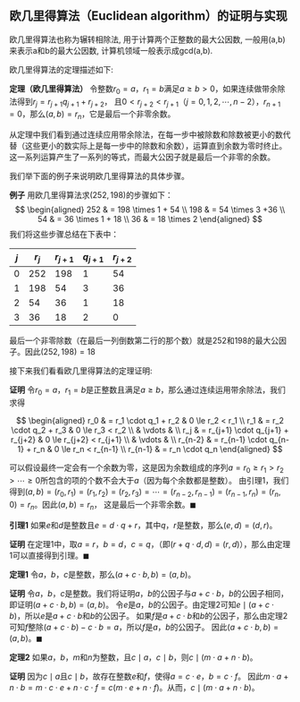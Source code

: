 ## 欧几里得算法（Euclidean algorithm）的证明与实现

欧几里得算法也称为辗转相除法, 用于计算两个正整数的最大公因数, 一般用(a,b)来表示a和b的最大公因数, 计算机领域一般表示成gcd(a,b).

欧几里得算法的定理描述如下:

**定理（欧几里得算法）** 令整数$r_0 = a$，$r_1 = b$满足$a \ge b > 0$，如果连续做带余除法得到$r_j = r_{j+1} q_{j+1} + r_{j+2}$，
且$0 < r_{j+2}  < r_{j+1}$（$j = 0, 1, 2, \cdots, n-2$），$r_{n+1} = 0$，那么$(a, b) = r_n$，它是最后一个非零余数。

从定理中我们看到通过连续应用带余除法，在每一步中被除数和除数被更小的数代替（这些更小的数实际上是每一步中的除数和余数），运算直到余数为零时终止。
这一系列运算产生了一系列的等式，而最大公因子就是最后一个非零的余数。

我们举下面的例子来说明欧几里得算法的具体步骤。

**例子** 用欧几里得算法求$(252, 198)$的步骤如下：
$$
\begin{aligned}
252 & = 198 \times 1 + 54 \\
198 & = 54 \times 3 +36 \\
 54 & = 36 \times 1 + 18 \\
 36 & = 18 \times 2
\end{aligned}
$$
我们将这些步骤总结在下表中：

| $j$  | $r_j$ | $r_{j+1}$ | $q_{j+1}$ | $r_{j+2}$ |
| ---- | ----- | --------- | --------- | --------- |
| 0    | 252   | 198       | 1         | 54        |
| 1    | 198   | 54        | 3         | 36        |
| 2    | 54    | 36        | 1         | 18        |
| 3    | 36    | 18        | 2         | 0         |

最后一个非零除数（在最后一列倒数第二行的那个数）就是252和198的最大公因子。因此$(252, 198) = 18$

接下来我们看看欧几里得算法的定理证明:

**证明** 令$r_0 = a$，$r_1 = b$是正整数且满足$a \ge b$，那么通过连续运用带余除法，我们求得

$$
\begin{aligned}
    r_0 & = r_1 \cdot q_1 + r_2             & 0 \le r_2 < r_1 \\
    r_1 & = r_2 \cdot q_2 + r_3             & 0 \le r_3 < r_2 \\
        & \vdots                            & \\
    r_j & = r_{j+1} \cdot q_{j+1} + r_{j+2} & 0 \le r_{j+2} < r_{j+1} \\
        & \vdots                            & \\
r_{n-2} & = r_{n-1} \cdot q_{n-1} + r_n     & 0 \le r_n < r_{n-1} \\
r_{n-1} & = r_n \cdot q_n
\end{aligned}
$$

可以假设最终一定会有一个余数为零，这是因为余数组成的序列$a = r_0 \ge r_1 > r_2 > \cdots \ge 0$所包含的项的个数不会大于$a$（因为每个余数都是整数）。
由引理1，我们得到$(a, b) = (r_0, r_1) = (r_1, r_2) = (r_2, r_3) = \cdots = (r_{n-2}, r_{n-1}) = (r_{n-1}, r_n) = (r_n, 0) = r_n$。因此$(a, b) = r_n$，
这是最后一个非零余数。$\blacksquare$

**引理1** 如果$e$和$d$是整数且$e = d \cdot q + r$，其中$q$，$r$是整数，那么$(e, d) = (d, r)$。

**证明** 在定理1中，取$a = r$，$b = d$，$c = q$，（即$(r + q \cdot d, d) = (r, d)$），那么由定理1可以直接得到引理。$\blacksquare$

**定理1** 令$a$，$b$，$c$是整数，那么$(a + c \cdot b, b) = (a, b)$。

**证明** 令$a$，$b$，$c$是整数。我们将证明$a$，$b$的公因子与$a + c \cdot b$，$b$的公因子相同，即证明$(a + c \cdot b, b) = (a, b)$。
令$e$是$a$，$b$的公因子。由定理2可知$e  \mid  (a + c \cdot b)$，所以$e$是$a + c \cdot b$和$b$的公因子。
如果$f$是$a + c \cdot b$和$b$的公因子，那么由定理2可知$f$整除$(a + c \cdot b) - c \cdot b = a$，所以$f$是$a$，$b$的公因子。
因此$(a + c \cdot b, b) = (a, b)$。$\blacksquare$

**定理2** 如果$a$，$b$，$m$和$n$为整数，且$c \mid a$，$c \mid b$，则$c \mid (m \cdot a + n \cdot b)$。

**证明** 因为$c \mid a$且$c \mid b$，故存在整数$e$和$f$，使得$a = c \cdot e$，$b = c \cdot f$。
因此$m \cdot a + n \cdot b = m \cdot c \cdot e + n \cdot c \cdot f = c (m \cdot e + n \cdot f)$。从而，$c \mid (m \cdot a + n \cdot b)$。



